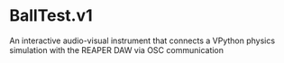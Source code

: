 # BallTest.v1
An interactive audio-visual instrument that connects a VPython physics simulation with the REAPER DAW via OSC communication
